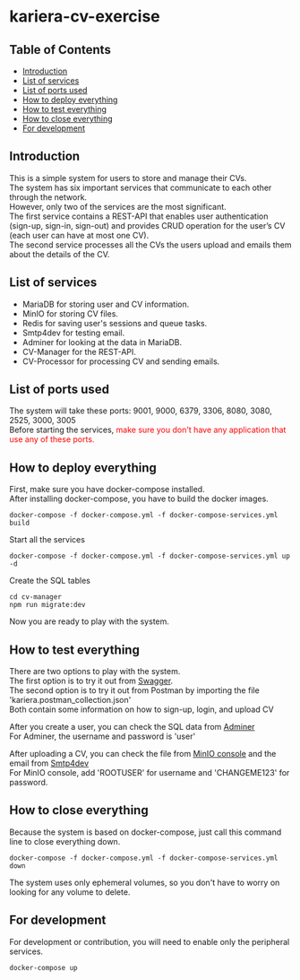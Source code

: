 # kariera-cv-exercise

## Table of Contents
- [Introduction](#introduction)
- [List of services](#list-of-services)
- [List of ports used](#list-of-ports-used)
- [How to deploy everything](#how-to-deploy-everything)
- [How to test everything](#how-to-test-everything)
- [How to close everything](#how-to-close-everything)
- [For development](#for-development)

## Introduction
This is a simple system for users to store and manage their CVs.</br>
The system has six important services that communicate to each other through the network.</br>
However, only two of the services are the most significant.</br>
The first service contains a REST-API that enables user authentication (sign-up, sign-in, sign-out) and provides CRUD operation for the user’s CV (each user can have at most one CV).</br>
The second service processes all the CVs the users upload and emails them about the details of the CV.

## List of services
- MariaDB for storing user and CV information.
- MinIO for storing CV files.
- Redis for saving user's sessions and queue tasks.
- Smtp4dev for testing email.
- Adminer for looking at the data in MariaDB.
- CV-Manager for the REST-API.
- CV-Processor for processing CV and sending emails.

## List of ports used

The system will take these ports: 9001, 9000, 6379, 3306, 8080, 3080, 2525, 3000, 3005 </br>
Before starting the services, <span style="color:red">make sure you don't have any application that use any of these ports.</span>

## How to deploy everything
First, make sure you have docker-compose installed. </br>
After installing docker-compose, you have to build the docker images.
```shell
docker-compose -f docker-compose.yml -f docker-compose-services.yml build
```
Start all the services
```shell
docker-compose -f docker-compose.yml -f docker-compose-services.yml up -d
```

Create the SQL tables
```shell
cd cv-manager
npm run migrate:dev
```
Now you are ready to play with the system. 

## How to test everything
There are two options to play with the system.</br>
The first option is to try it out from [Swagger](http://localhost:3000/api).</br>
The second option is to try it out from Postman by importing the file 'kariera.postman_collection.json'</br>
Both contain some information on how to sign-up, login, and upload CV </br>

After you create a user, you can check the SQL data from [Adminer](http://localhost:8080/)</br>
For Adminer, the username and password is 'user'</br>

After uploading a CV, you can check the file from [MinIO console](http://localhost:9001/) and the email from [Smtp4dev](http://localhost:3080/)</br>
For MinIO console, add 'ROOTUSER' for username and 'CHANGEME123' for password.

## How to close everything
Because the system is based on docker-compose, just call this command line to close everything down.
```shell
docker-compose -f docker-compose.yml -f docker-compose-services.yml down
```
The system uses only ephemeral volumes, so you don't have to worry on looking for any volume to delete.

## For development
For development or contribution, you will need to enable only the peripheral services.
```shell
docker-compose up
```